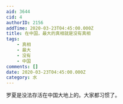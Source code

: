 ```yaml
---
aid: 3644
cid: 4
authorID: 2156
addTime: 2020-03-23T04:45:00.000Z
title: 在中国，最大的真相就是没有真相
tags:
    - 真相
    - 最大
    - 没有
    - 中国
comments: []
date: 2020-03-23T04:45:00.000Z
category: 水
---
```


罗夏是没法存活在中国大地上的。大家都习惯了。
